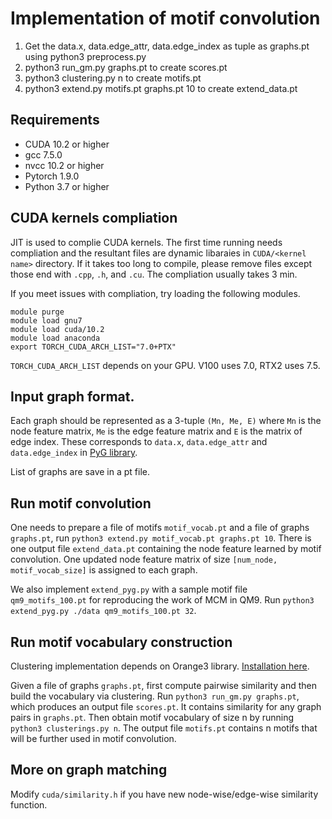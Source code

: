 # Implementation of motif convolution


1. Get the data.x, data.edge_attr, data.edge_index as tuple as graphs.pt using python3 preprocess.py
2. python3 run_gm.py graphs.pt to create scores.pt
3. python3 clustering.py n to create motifs.pt
4. python3 extend.py motifs.pt graphs.pt 10 to create extend_data.pt


## Requirements
- CUDA 10.2 or higher
- gcc 7.5.0
- nvcc 10.2 or higher
- Pytorch 1.9.0
- Python 3.7 or higher

## CUDA kernels compliation
JIT is used to complie CUDA kernels. 
The first time running needs compliation and the resultant files are dynamic libaraies in ```CUDA/<kernel name>```  directory. 
If it takes too long to compile, please remove files except those end with ```.cpp```, ```.h```, and ```.cu```.
The compliation usually takes 3 min. 

If you meet issues with compliation, try loading the following modules.
```
module purge
module load gnu7
module load cuda/10.2
module load anaconda
export TORCH_CUDA_ARCH_LIST="7.0+PTX"
```
`TORCH_CUDA_ARCH_LIST` depends on your GPU. V100 uses 7.0, RTX2 uses 7.5.
## Input graph format. 
Each graph should be represented as a 3-tuple `(Mn, Me, E)` where `Mn` is the node feature matrix, `Me` is the edge feature matrix and 
`E` is the matrix of edge index. These corresponds to `data.x`, `data.edge_attr` and `data.edge_index` 
in [PyG library](https://pytorch-geometric.readthedocs.io/en/latest/notes/introduction.html).

List of graphs are save in a pt file. 

## Run motif convolution
One needs to prepare a file of motifs `motif_vocab.pt` and a file of graphs `graphs.pt`,
run `python3 extend.py motif_vocab.pt graphs.pt 10`. 
There is one output file `extend_data.pt` containing the node feature learned by motif convolution. 
One updated node feature matrix of size `[num_node, motif_vocab_size]` is assigned to each graph.

We also implement `extend_pyg.py` with a sample motif file `qm9_motifs_100.pt` for reproducing the work of MCM in QM9.
Run `python3 extend_pyg.py ./data qm9_motifs_100.pt 32`.

## Run motif vocabulary construction
Clustering implementation depends on Orange3 library. [Installation here](https://orangedatamining.com/download/#macos). 

Given a file of graphs `graphs.pt`, first compute pairwise similarity and then build the vocabulary via clustering.
Run `python3 run_gm.py graphs.pt`, which produces an output file `scores.pt`. It contains similarity for any graph pairs in `graphs.pt`.
Then obtain motif vocabulary of size n by running `python3 clusterings.py n`. The output file `motifs.pt` contains n motifs that will be further used in motif convolution.


## More on graph matching
Modify `cuda/similarity.h` if you have new node-wise/edge-wise similarity function.
